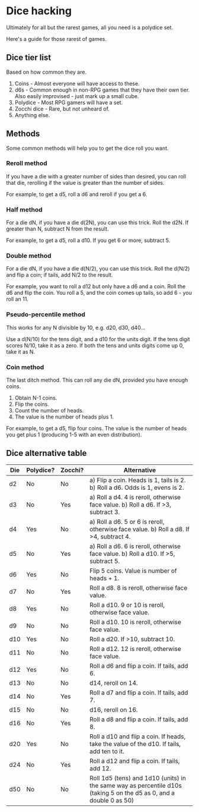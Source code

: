 # Dice hacking

Ultimately for all but the rarest games, all you need is a polydice set.

Here's a guide for those rarest of games.

## Dice tier list

Based on how common they are.

1. Coins - Almost everyone will have access to these.
2. d6s - Common enough in non-RPG games that they have their own tier. Also
   easily improvised - just mark up a small cube.
3. Polydice - Most RPG gamers will have a set.
4. Zocchi dice - Rare, but not unheard of.
5. Anything else.

## Methods

Some common methods will help you to get the dice roll you want.

### Reroll method

If you have a die with a greater number of sides than desired, you can roll that
die, rerolling if the value is greater than the number of sides.

For example, to get a d5, roll a d6 and reroll if you get a 6.

### Half method

For a die dN, if you have a die d(2N), you can use this trick. Roll the d2N. If
greater than N, subtract N from the result.

For example, to get a d5, roll a d10. If you get 6 or more, subtract 5.

### Double method

For a die dN, if you have a die d(N/2), you can use this trick. Roll the d(N/2)
and flip a coin; if tails, add N/2 to the result.

For example, you want to roll a d12 but only have a d6 and a coin. Roll the d6
and flip the coin. You roll a 5, and the coin comes up tails, so add 6 - you roll
an 11.

### Pseudo-percentile method

This works for any N divisible by 10, e.g. d20, d30, d40...

Use a d(N/10) for the tens digit, and a d10 for the units digit. If the tens
digit scores N/10, take it as a zero. If both the tens and units digits come up 0,
take it as N.

### Coin method

The last ditch method. This can roll any die dN, provided you have enough coins.

1. Obtain N-1 coins.
2. Flip the coins.
3. Count the number of heads.
4. The value is the number of heads plus 1.

For example, to get a d5, flip four coins. The value is the number of heads you
get plus 1 (producing 1-5 with an even distribution).

## Dice alternative table

Die  | Polydice? | Zocchi? | Alternative
-----|-----------|---------|------------
d2   | No        | No      | a) Flip a coin. Heads is 1, tails is 2. b) Roll a d6. Odds is 1, evens is 2.
d3   | No        | Yes     | a) Roll a d4. 4 is reroll, otherwise face value. b) Roll a d6. If >3, subtract 3.
d4   | Yes       | No      | a) Roll a d6. 5 or 6 is reroll, otherwise face value. b) Roll a d8. If >4, subtract 4.
d5   | No        | Yes     | a) Roll a d6. 6 is reroll, otherwise face value. b) Roll a d10. If >5, subtract 5.
d6   | Yes       | No      | Flip 5 coins. Value is number of heads + 1.
d7   | No        | Yes     | Roll a d8. 8 is reroll, otherwise face value.
d8   | Yes       | No      | Roll a d10. 9 or 10 is reroll, otherwise face value.
d9   | No        | No      | Roll a d10. 10 is reroll, otherwise face value.
d10  | Yes       | No      | Roll a d20. If >10, subtract 10.
d11  | No        | No      | Roll a d12. 12 is reroll, otherwise face value.
d12  | Yes       | No      | Roll a d6 and flip a coin. If tails, add 6.
d13  | No        | No      | d14, reroll on 14.
d14  | No        | Yes     | Roll a d7 and flip a coin. If tails, add 7.
d15  | No        | No      | d16, reroll on 16.
d16  | No        | Yes     | Roll a d8 and flip a coin. If tails, add 8.
d20  | Yes       | No      | Roll a d10 and flip a coin. If heads, take the value of the d10. If tails, add ten to it.
d24  | No        | Yes     | Roll a d12 and flip a coin. If tails, add 12.
d50  | No        | No      | Roll 1d5 (tens) and 1d10 (units) in the same way as percentile d10s (taking 5 on the d5 as 0, and a double 0 as 50)
